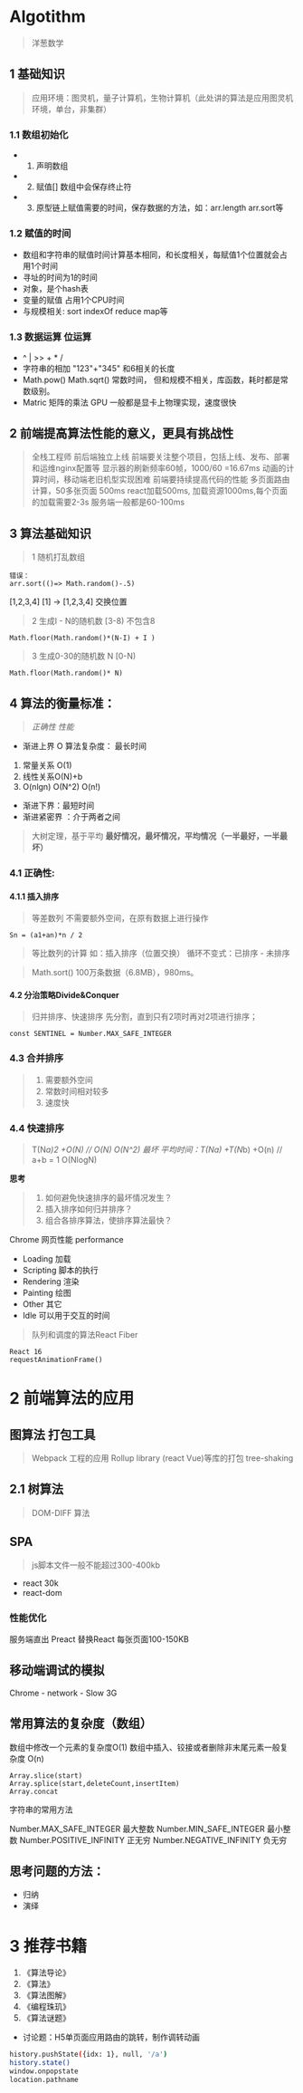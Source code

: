 # Algotithm
> 洋葱数学
## 1 基础知识
> 应用环境：图灵机，量子计算机，生物计算机（此处讲的算法是应用图灵机环境，单台，非集群）
### 1.1 数组初始化
- 1. 声明数组
- 2. 赋值[] 数组中会保存终止符
- 3. 原型链上赋值需要的时间，保存数据的方法，如：arr.length arr.sort等

### 1.2 赋值的时间
- 数组和字符串的赋值时间计算基本相同，和长度相关，每赋值1个位置就会占用1个时间
- 寻址的时间为1的时间
- 对象，是个hash表
- 变量的赋值 占用1个CPU时间
- 与规模相关: sort indexOf reduce map等

### 1.3 数据运算 位运算
- ^ | >> + * /
- 字符串的相加 "123"+"345" 和6相关的长度
- Math.pow() Math.sqrt() 常数时间， 但和规模不相关，库函数，耗时都是常数级别。
- Matric 矩阵的乘法 GPU 一般都是显卡上物理实现，速度很快

## 2 前端提高算法性能的意义，更具有挑战性
> 全栈工程师
> 前后端独立上线
> 前端要关注整个项目，包括上线、发布、部署和运维nginx配置等
> 显示器的刷新频率60帧，1000/60 =16.67ms 动画的计算时间，移动端老旧机型实现困难
> 前端要持续提高代码的性能
> 多页面路由计算，50多张页面 500ms react加载500ms, 加载资源1000ms,每个页面的加载需要2-3s
> 服务端一般都是60-100ms

## 3 算法基础知识

> 1 随机打乱数组
```
错误：
arr.sort(()=> Math.random()-.5) 
```
[1,2,3,4]
[1] -> [1,2,3,4] 交换位置
> 2 生成I - N的随机数 [3-8) 不包含8 
```
Math.floor(Math.random()*(N-I) + I )
```
> 3 生成0-30的随机数 N  [0-N)
```
Math.floor(Math.random()* N)
```

## 4 算法的衡量标准：
> *正确性* *性能*
- 渐进上界 O 算法复杂度： 最长时间
1. 常量关系 O(1)
2. 线性关系O(N)+b 
3. O(nlgn) O(N^2) O(n!)
- 渐进下界：最短时间
- 渐进紧密界 ：介于两者之间
> 大树定理，基于平均
**最好情况，最坏情况，平均情况（一半最好，一半最坏）**

### 4.1 正确性:
#### 4.1.1 插入排序
> 等差数列
> 不需要额外空间，在原有数据上进行操作
```
Sn = (a1+an)*n / 2

```
> 等比数列的计算
> 如：插入排序（位置交换）
> 循环不变式：已排序 -  未排序

> Math.sort() 100万条数据（6.8MB），980ms。

#### 4.2 分治策略Divide&Conquer
> 归并排序、快速排序
> 先分割，直到只有2项时再对2项进行排序；

<!-- Number.MAX_SAFE_INTEGER  9007199254740991 -->
`const SENTINEL = Number.MAX_SAFE_INTEGER`

### 4.3 合并排序
> 1. 需要额外空间
> 2. 常数时间相对较多
> 3. 速度快

### 4.4 快速排序
> T(N*a)*2 +O(N)  // O(N)
> O(N^2) 最坏
> 平均时间：T(N*a) +T(N*b) +O(n) // a+b = 1   O(NlogN)

**思考**
> 1. 如何避免快速排序的最坏情况发生？
> 2. 插入排序如何归并排序？
> 3. 组合各排序算法，使排序算法最快？

Chrome 网页性能
performance
- Loading    加载
- Scripting  脚本的执行
- Rendering  渲染
- Painting   绘图
- Other      其它
- Idle       可以用于交互的时间

> 队列和调度的算法React Fiber
```
React 16 
requestAnimationFrame()
```
# 2 前端算法的应用

## 图算法 打包工具
> Webpack 工程的应用
> Rollup library (react Vue)等库的打包
tree-shaking 

## 2.1 树算法
> DOM-DIFF 算法

## SPA
> js脚本文件一般不能超过300-400kb
- react 30k
- react-dom 

### 性能优化
服务端直出
Preact 替换React
每张页面100-150KB 

## 移动端调试的模拟
Chrome - network - Slow 3G

## 常用算法的复杂度（数组）
数组中修改一个元素的复杂度O(1)
数组中插入、铰接或者删除非末尾元素一般复杂度 O(n)
```
Array.slice(start)
Array.splice(start,deleteCount,insertItem) 
Array.concat
```
字符串的常用方法

Number.MAX_SAFE_INTEGER   最大整数
Number.MIN_SAFE_INTEGER   最小整数
Number.POSITIVE_INFINITY  正无穷
Number.NEGATIVE_INFINITY  负无穷

## 思考问题的方法：
- 归纳
- 演绎

# 3 推荐书籍
1. 《算法导论》  
2. 《算法》  
3. 《算法图解》  
4. 《编程珠玑》  
5. 《算法谜题》  

- 讨论题：H5单页面应用路由的跳转，制作调转动画
```sh
history.pushState({idx: 1}, null, '/a')  
history.state()  
window.onpopstate  
location.pathname  
```
